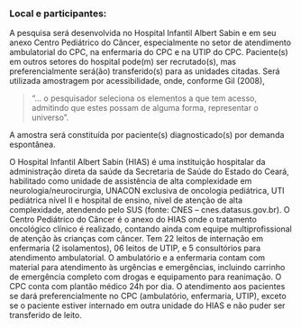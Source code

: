 ### Local e participantes:

A pesquisa será desenvolvida no Hospital Infantil Albert Sabin e em seu
anexo Centro Pediátrico do Câncer, especialmente no setor de atendimento
ambulatorial do CPC, na enfermaria do CPC e na UTIP do CPC. Paciente(s) em
outros setores do hospital pode(m) ser recrutado(s), mas preferencialmente
será(ão) transferido(s) para as unidades citadas. Será utilizada amostragem
por acessibilidade, onde, conforme Gil (2008),
> “... o pesquisador
> seleciona os elementos a que tem acesso, admitindo que estes possam de
> alguma forma, representar o universo”. 

A amostra será constituída por
paciente(s) diagnosticado(s) por demanda espontânea.

O Hospital Infantil Albert Sabin (HIAS) é uma instituição hospitalar da
administração direta da saúde da Secretaria de Saúde do Estado do Ceará,
habilitado como unidade de assistência de alta complexidade em
neurologia/neurocirurgia, UNACON exclusiva de oncologia pediátrica, UTI
pediátrica nível II e hospital de ensino, nível de atenção de alta
complexidade, atendendo pelo SUS (fonte: CNES – cnes.datasus.gov.br). O
Centro Pediátrico do Câncer é o anexo do HIAS onde o tratamento
oncológico clínico é realizado, contando ainda com equipe
multiprofissional de atenção às crianças com câncer. Tem 22 leitos de
internação em enfermaria (2 isolamentos), 06 leitos de UTIP, e 5
consultórios para atendimento ambulatorial. O ambulatório e a enfermaria
contam com material para atendimento às urgências e emergências,
incluindo carrinho de emergência completo com drogas e equipamento para
reanimação. O CPC conta com plantão médico 24h por dia. O atendimento
aos pacientes se dará preferencialmente no CPC (ambulatório, enfermaria,
UTIP), exceto se o paciente estiver internado em outra unidade do HIAS e
não puder ser transferido de leito.


